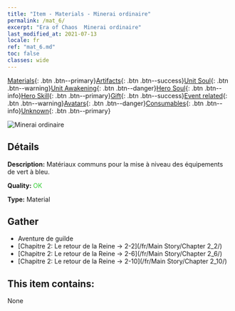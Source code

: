 ```yaml
---
title: "Item - Materials - Minerai ordinaire"
permalink: /mat_6/
excerpt: "Era of Chaos  Minerai ordinaire"
last_modified_at: 2021-07-13
locale: fr
ref: "mat_6.md"
toc: false
classes: wide
---
```

 [Materials](/ItemsFR/){: .btn .btn--primary}[Artifacts](/ItemsFR/Artifacts/){: .btn .btn--success}[Unit Soul](/ItemsFR/UnitSoul/){: .btn .btn--warning}[Unit Awakening](/ItemsFR/UnitAwakening/){: .btn .btn--danger}[Hero Soul](/ItemsFR/HeroSoul/){: .btn .btn--info}[Hero Skill](/ItemsFR/HeroSkill/){: .btn .btn--primary}[Gift](/ItemsFR/Gift/){: .btn .btn--success}[Event related](/ItemsFR/Events/){: .btn .btn--warning}[Avatars](/ItemsFR/Avatars/){: .btn .btn--danger}[Consumables](/ItemsFR/Consumables/){: .btn .btn--info}[Unknown](/ItemsFR/Unknown/){: .btn .btn--primary}

 ![Minerai ordinaire](/images/t/i_cailiao_kuangshi1.png)

## Détails
 **Description:** Matériaux communs pour la mise à niveau des équipements de vert à bleu.

 **Quality:** <span style="color: #32CD32">OK</span>

 **Type:** Material

## Gather

*    Aventure de guilde 
*    [Chapitre 2: Le retour de la Reine -> 2-2](/fr/Main Story/Chapter 2_2/) 
*    [Chapitre 2: Le retour de la Reine -> 2-6](/fr/Main Story/Chapter 2_6/) 
*    [Chapitre 2: Le retour de la Reine -> 2-10](/fr/Main Story/Chapter 2_10/) 

## This item contains:

  None

